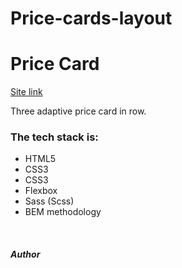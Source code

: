 # Price-cards-layout
<h1>Price Card</h1>

<a href="#">Site link</a>
<br />
<p>Three adaptive price card in row.</p>

<h3>The tech stack is:</h3>
<ul>
  <li>HTML5</li>
  <li>CSS3</li>
  <li>CSS3</li>
  <li>Flexbox</li>
  <li>Sass (Scss)</li>
  <li>BEM methodology</li>
</ul>
<br />
<h5>Author</h5>
